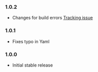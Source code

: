 ### 1.0.2

* Changes for build errors [Tracking issue](https://github.com/visual-framework/vf-core/issues/2052)

### 1.0.1

* Fixes typo in Yaml

### 1.0.0

* Initial stable release
